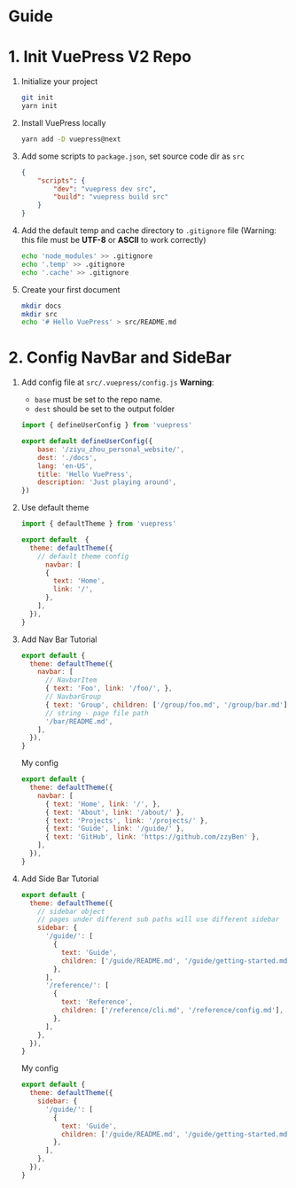 # Guide
# 1. Init VuePress V2 Repo

1. Initialize your project
    ```bash
    git init
    yarn init
    ```

1. Install VuePress locally
    ```bash
    yarn add -D vuepress@next
    ```

1. Add some scripts to `package.json`, set source code dir as `src`
    ```json
    {
        "scripts": {
            "dev": "vuepress dev src",
            "build": "vuepress build src"
        }
    }
    ```

1. Add the default temp and cache directory to `.gitignore` file (Warning: this file must be **UTF-8** or **ASCII** to work correctly)
    ```bash
    echo 'node_modules' >> .gitignore
    echo '.temp' >> .gitignore
    echo '.cache' >> .gitignore
    ```

1. Create your first document
    ```bash
    mkdir docs
    mkdir src
    echo '# Hello VuePress' > src/README.md
    ```

# 2. Config NavBar and SideBar
1. Add config file at `src/.vuepress/config.js`
    **Warning**:
    - `base` must be set to the repo name.
    - `dest` should be set to the output folder
    ```js
    import { defineUserConfig } from 'vuepress'

    export default defineUserConfig({
        base: '/ziyu_zhou_personal_website/',
        dest: './docs',
        lang: 'en-US',
        title: 'Hello VuePress',
        description: 'Just playing around',
    })
    ```
2. Use default theme
    ```js
    import { defaultTheme } from 'vuepress'

    export default  {
      theme: defaultTheme({
        // default theme config
          navbar: [
          {
            text: 'Home',
            link: '/',
          },
        ],
      }),
    }
    ```
3. Add Nav Bar
   Tutorial
    ```js
    export default {
      theme: defaultTheme({
        navbar: [
          // NavbarItem
          { text: 'Foo', link: '/foo/', },
          // NavbarGroup
          { text: 'Group', children: ['/group/foo.md', '/group/bar.md'],},
          // string - page file path
          '/bar/README.md',
        ],
      }),
    }
    ```

    My config
    ```js
    export default {
      theme: defaultTheme({
        navbar: [
          { text: 'Home', link: '/', },
          { text: 'About', link: '/about/' },
          { text: 'Projects', link: '/projects/' },
          { text: 'Guide', link: '/guide/' },
          { text: 'GitHub', link: 'https://github.com/zzyBen' },
        ],
      }),
    }
    ```
4. Add Side Bar
    Tutorial
    ```js
    export default {
      theme: defaultTheme({
        // sidebar object
        // pages under different sub paths will use different sidebar
        sidebar: {
          '/guide/': [
            {
              text: 'Guide',
              children: ['/guide/README.md', '/guide/getting-started.md'],
            },
          ],
          '/reference/': [
            {
              text: 'Reference',
              children: ['/reference/cli.md', '/reference/config.md'],
            },
          ],
        },
      }),
    }
    ```

    My config
    ```js
    export default {
      theme: defaultTheme({
        sidebar: {
          '/guide/': [
            {
              text: 'Guide',
              children: ['/guide/README.md', '/guide/getting-started.md'],
            },
          ],
        },
      }),
    }
    ```

